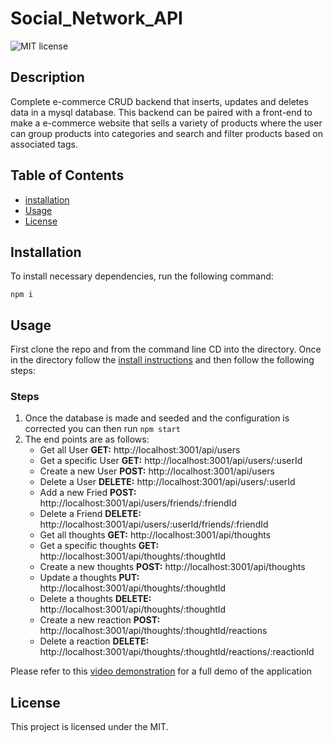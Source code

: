 # Social_Network_API

![MIT license](https://img.shields.io/badge/license-MIT-blue)
## Description 

Complete e-commerce CRUD backend that inserts, updates and deletes data in a mysql database. This backend can be paired with a front-end to make a e-commerce website that sells a variety of products where the user can group products into categories and search and filter products based on associated tags.

## Table of Contents
* [installation](#installation)
* [Usage](#usage)
* [License](#license)

## Installation
To install necessary dependencies, run the following command:
```
npm i
```

## Usage
First clone the repo and from the command line CD into the directory. Once in the directory follow the [install instructions](#installation) and then follow the following steps:

### Steps

1. Once the database is made and seeded and the configuration is corrected you can then run ```npm start```
2. The end points are as follows:
    * Get all User **GET:** http://localhost:3001/api/users
    * Get a specific User **GET:** http://localhost:3001/api/users/:userId
    * Create a new User **POST:** http://localhost:3001/api/users
    * Delete a User **DELETE:** http://localhost:3001/api/users/:userId
    * Add a new Fried **POST:** http://localhost:3001/api/users/friends/:friendId
    * Delete a Friend **DELETE:** http://localhost:3001/api/users/:userId/friends/:friendId
    * Get all thoughts **GET:** http://localhost:3001/api/thoughts
    * Get a specific thoughts **GET:** http://localhost:3001/api/thoughts/:thoughtId
    * Create a new thoughts **POST:** http://localhost:3001/api/thoughts
    * Update a thoughts **PUT:** http://localhost:3001/api/thoughts/:thoughtId
    * Delete a thoughts **DELETE:** http://localhost:3001/api/thoughts/:thoughtId
    * Create a new reaction **POST:** http://localhost:3001/api/thoughts/:thoughtId/reactions
    * Delete a reaction **DELETE:** http://localhost:3001/api/thoughts/:thoughtId/reactions/:reactionId

Please refer to this [video demonstration](https://drive.google.com/file/d/1mCv0J0bzG6JY3E1wjfK2wDLb_bCOEyoL/view?usp=sharing) for a full demo of the application

## License
This project is licensed under the MIT.
